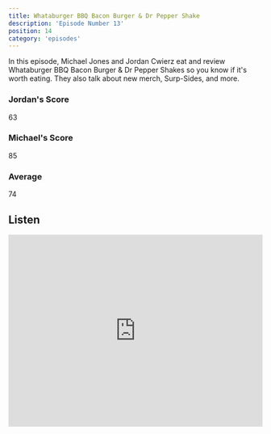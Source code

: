 ```yaml
---
title: Whataburger BBQ Bacon Burger & Dr Pepper Shake
description: 'Episode Number 13'
position: 14
category: 'episodes'
---
```


In this episode, Michael Jones and Jordan Cwierz eat and review Whataburger BBQ Bacon Burger & Dr Pepper Shakes so you know if it's worth eating. They also talk about new merch, Surp-Sides, and more.

### Jordan's Score

63

### Michael's Score

85

### Average

74

## Listen

<iframe src="https://open.spotify.com/embed-podcast/episode/7kUS4CgCEbeexfMgUwprsb" loading="lazy" style="border: 0; width: 100%; height: 380px;" allow="encrypted-media"></iframe>
